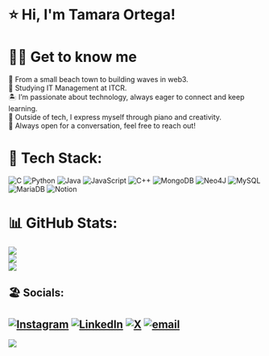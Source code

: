 # ⭐ Hi, I'm Tamara Ortega!
# 🏄‍♀️ Get to know me 
🌺 From a small beach town to building waves in web3. <br>🐚 Studying IT Management at ITCR.<br>🏝️ I’m passionate about technology, always eager to connect and keep learning.<br>🎹 Outside of tech, I express myself through piano and creativity.<br>🌊 Always open for a conversation, feel free to reach out! 


# 🌊 Tech Stack:
![C](https://img.shields.io/badge/c-%2300599C.svg?style=for-the-badge&logo=c&logoColor=white) ![Python](https://img.shields.io/badge/python-3670A0?style=for-the-badge&logo=python&logoColor=ffdd54) ![Java](https://img.shields.io/badge/java-%23ED8B00.svg?style=for-the-badge&logo=openjdk&logoColor=white) ![JavaScript](https://img.shields.io/badge/javascript-%23323330.svg?style=for-the-badge&logo=javascript&logoColor=%23F7DF1E) ![C++](https://img.shields.io/badge/c++-%2300599C.svg?style=for-the-badge&logo=c%2B%2B&logoColor=white) ![MongoDB](https://img.shields.io/badge/MongoDB-%234ea94b.svg?style=for-the-badge&logo=mongodb&logoColor=white) ![Neo4J](https://img.shields.io/badge/Neo4j-008CC1?style=for-the-badge&logo=neo4j&logoColor=white) ![MySQL](https://img.shields.io/badge/mysql-4479A1.svg?style=for-the-badge&logo=mysql&logoColor=white) ![MariaDB](https://img.shields.io/badge/MariaDB-003545?style=for-the-badge&logo=mariadb&logoColor=white) ![Notion](https://img.shields.io/badge/Notion-%23000000.svg?style=for-the-badge&logo=notion&logoColor=white)

# 📊 GitHub Stats:
![](https://github-readme-stats.vercel.app/api?username=tamaraortega&theme=dark&hide_border=false&include_all_commits=false&count_private=false)<br/>
![](https://nirzak-streak-stats.vercel.app/?user=tamaraortega&theme=dark&hide_border=false)<br/>
![](https://github-readme-stats.vercel.app/api/top-langs/?username=tamaraortega&theme=dark&hide_border=false&include_all_commits=false&count_private=false&layout=compact)

## 🏖️ Socials:
[![Instagram](https://img.shields.io/badge/Instagram-%23E4405F.svg?logo=Instagram&logoColor=white)](https://instagram.com/__zuuara) [![LinkedIn](https://img.shields.io/badge/LinkedIn-%230077B5.svg?logo=linkedin&logoColor=white)](https://linkedin.com/in/tamara-ortega-80a0a2372) [![X](https://img.shields.io/badge/X-black.svg?logo=X&logoColor=white)](https://x.com/@tamaraortegav) [![email](https://img.shields.io/badge/Email-D14836?logo=gmail&logoColor=white)](mailto:tamaraov246@gmail.com) 
---
[![](https://visitcount.itsvg.in/api?id=tamaraortega&icon=0&color=0)](https://visitcount.itsvg.in)

<!-- Proudly created with GPRM ( https://gprm.itsvg.in ) -->
